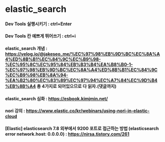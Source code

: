 # elastic_search

#### Dev Tools 실행시키기 : ctrl+Enter
#### Dev Tools 칸 예쁘게 뛰어쓰기 : ctrl+i

#### elastic_search 개념 : https://velog.io/@jakeseo_me/%EC%97%98%EB%9D%BC%EC%8A%A4%ED%8B%B1%EC%84%9C%EC%B9%98-%EC%95%8C%EC%95%84%EB%B3%B4%EA%B8%B0-1-%EC%97%98%EB%9D%BC%EC%8A%A4%ED%8B%B1%EC%84%9C%EC%B9%98%EB%8A%94-%EA%B2%80%EC%83%89%EC%97%94%EC%A7%84%EC%9D%B4%EB%8B%A4 총 4가지로 되어있으므로 다 읽자.(댓글까지)

#### elastic_search 심화 : https://esbook.kimjmin.net/

#### nori 강의 : https://www.elastic.co/kr/webinars/using-nori-in-elastic-cloud

#### [Elastic] elasticsearch 7.8 외부에서 9200 포트로 접근하는 방법 (elasticsearch error network.host: 0.0.0.0) : https://nirsa.tistory.com/261

